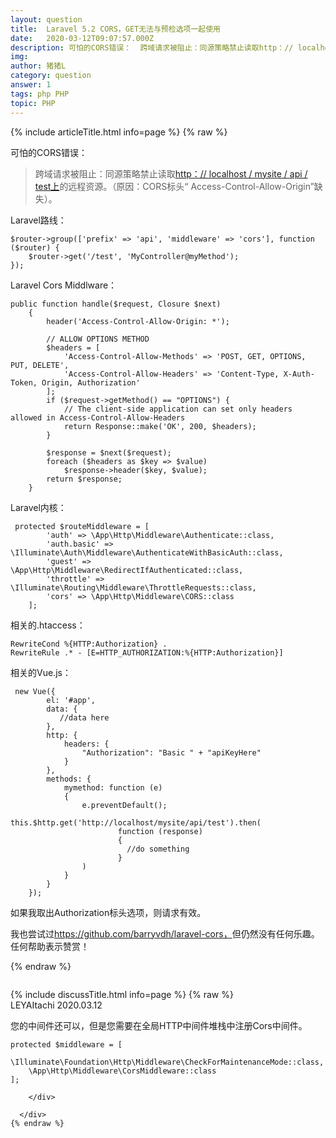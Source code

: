 ```yaml
---
layout: question
title:  Laravel 5.2 CORS，GET无法与预检选项一起使用
date:   2020-03-12T09:07:57.000Z
description: 可怕的CORS错误：  跨域请求被阻止：同源策略禁止读取http：// localhost / mysite / api / test上的远程资源。...
img: 
author: 猪猪L
category: question
answer: 1
tags: php PHP
topic: PHP
---
```

<div class="article-root">
  <div class="article">
    {% include articleTitle.html info=page %}
    {% raw %}
    <div class="article-content"><p><font style="vertical-align: inherit;"><font style="vertical-align: inherit;">可怕的CORS错误：</font></font></p>

<blockquote>
  <p><font style="vertical-align: inherit;"><font style="vertical-align: inherit;">跨域请求被阻止：同源策略禁止读取</font></font><a href="http://localhost/mysite/api/test"><font style="vertical-align: inherit;"><font style="vertical-align: inherit;">http：// localhost / mysite / api / test上</font></font></a><font style="vertical-align: inherit;"><font style="vertical-align: inherit;">的远程资源</font><font style="vertical-align: inherit;">。</font><font style="vertical-align: inherit;">（原因：CORS标头“ Access-Control-Allow-Origin”缺失）。</font></font></p>
</blockquote>

<p><font style="vertical-align: inherit;"><font style="vertical-align: inherit;">Laravel路线：</font></font></p>

<pre><code>$router-&gt;group(['prefix' =&gt; 'api', 'middleware' =&gt; 'cors'], function ($router) {<font></font>
    $router-&gt;get('/test', 'MyController@myMethod');<font></font>
});<font></font>
</code></pre>

<p><font style="vertical-align: inherit;"><font style="vertical-align: inherit;">Laravel Cors Middlware：</font></font></p>

<pre><code>public function handle($request, Closure $next)<font></font>
    {<font></font>
        header('Access-Control-Allow-Origin: *');<font></font>
<font></font>
        // ALLOW OPTIONS METHOD<font></font>
        $headers = [<font></font>
            'Access-Control-Allow-Methods' =&gt; 'POST, GET, OPTIONS, PUT, DELETE',<font></font>
            'Access-Control-Allow-Headers' =&gt; 'Content-Type, X-Auth-Token, Origin, Authorization'<font></font>
        ];<font></font>
        if ($request-&gt;getMethod() == "OPTIONS") {<font></font>
            // The client-side application can set only headers allowed in Access-Control-Allow-Headers<font></font>
            return Response::make('OK', 200, $headers);<font></font>
        }<font></font>
<font></font>
        $response = $next($request);<font></font>
        foreach ($headers as $key =&gt; $value)<font></font>
            $response-&gt;header($key, $value);<font></font>
        return $response;<font></font>
    }<font></font>
</code></pre>

<p><font style="vertical-align: inherit;"><font style="vertical-align: inherit;">Laravel内核：</font></font></p>

<pre><code> protected $routeMiddleware = [<font></font>
        'auth' =&gt; \App\Http\Middleware\Authenticate::class,<font></font>
        'auth.basic' =&gt; \Illuminate\Auth\Middleware\AuthenticateWithBasicAuth::class,<font></font>
        'guest' =&gt; \App\Http\Middleware\RedirectIfAuthenticated::class,<font></font>
        'throttle' =&gt; \Illuminate\Routing\Middleware\ThrottleRequests::class,<font></font>
        'cors' =&gt; \App\Http\Middleware\CORS::class<font></font>
    ];<font></font>
</code></pre>

<p><font style="vertical-align: inherit;"><font style="vertical-align: inherit;">相关的.htaccess：</font></font></p>

<pre><code>RewriteCond %{HTTP:Authorization} .<font></font>
RewriteRule .* - [E=HTTP_AUTHORIZATION:%{HTTP:Authorization}]<font></font>
</code></pre>

<p><font style="vertical-align: inherit;"><font style="vertical-align: inherit;">相关的Vue.js：</font></font></p>

<pre><code> new Vue({<font></font>
        el: '#app',<font></font>
        data: {<font></font>
           //data here<font></font>
        },<font></font>
        http: {<font></font>
            headers: {<font></font>
                "Authorization": "Basic " + "apiKeyHere"<font></font>
            }<font></font>
        },<font></font>
        methods: {<font></font>
            mymethod: function (e)<font></font>
            {<font></font>
                e.preventDefault();<font></font>
                this.$http.get('http://localhost/mysite/api/test').then(<font></font>
                        function (response)<font></font>
                        {<font></font>
                          //do something<font></font>
                        }<font></font>
                )<font></font>
            }<font></font>
        }<font></font>
    });<font></font>
</code></pre>

<p><font style="vertical-align: inherit;"><font style="vertical-align: inherit;">如果我取出Authorization标头选项，则请求有效。</font></font></p>

<p><font style="vertical-align: inherit;"><font style="vertical-align: inherit;">我也尝试过</font></font><a href="https://github.com/barryvdh/laravel-cors"><font style="vertical-align: inherit;"><font style="vertical-align: inherit;">https://github.com/barryvdh/laravel-cors，</font></font></a><font style="vertical-align: inherit;"><font style="vertical-align: inherit;">但仍然没有任何乐趣。</font><font style="vertical-align: inherit;">任何帮助表示赞赏！</font></font></p></div>
    {% endraw %}
  </div>
  <p style="height: 0;width:0;overflow: hidden;"> 第1182篇《Laravel 5.2 CORS，GET无法与预检选项一起使用》来自Winter(https://github.com/aiyld/aiyld.github.io)的站点</p>
  <div class="discuss-wrapper">
    {% include discussTitle.html info=page %}
    {% raw %}
    <div class="discuss-item">
        <div class="discuss-parent">
          <div class="discuss-meta">
            <span class="discuss-user">LEYAItachi</span>
            <span class="discuss-time">2020.03.12</span>
          </div>
          <div class="discuss-comment"><p><font style="vertical-align: inherit;"><font style="vertical-align: inherit;">您的中间件还可以，但是您需要在全局HTTP中间件堆栈中注册Cors中间件。</font></font></p>

<pre><code>protected $middleware = [<font></font>
    \Illuminate\Foundation\Http\Middleware\CheckForMaintenanceMode::class,<font></font>
    \App\Http\Middleware\CorsMiddleware::class<font></font>
];<font></font>
</code></pre></div>
        </div>
        
      </div>
    {% endraw %}
  </div>
<div>
